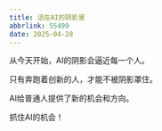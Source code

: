 ```yaml
---
title: 活在AI的阴影里
abbrlink: 55499
date: 2025-04-28
---
```


从今天开始，AI的阴影会逼近每一个人。

只有奔跑着创新的人，才能不被阴影罩住。

AI给普通人提供了新的机会和方向。

抓住AI的机会！





